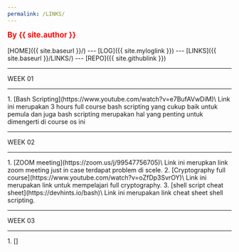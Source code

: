 ```yaml
---
permalink: /LINKS/
---
```

<span style="color:red; font-weight:bold; font-size:larger;">By {{ site.author }}</span>
<br><br>
[HOME]({{ site.baseurl }}/) ---
[LOG]({{ site.myloglink }}) ---
[LINKS]({{ site.baseurl }}/LINKS/) ---
[REPO]({{ site.githublink }})
<br>
<hr>
WEEK 01
<hr>
1. [Bash Scripting](https://www.youtube.com/watch?v=e7BufAVwDiM)\
Link ini merupakan 3 hours full course bash scripting yang cukup baik untuk pemula dan juga bash scripting merupakan hal yang penting untuk dimengerti di course os ini
<hr>
WEEK 02
<hr>
1. [ZOOM meeting](https://zoom.us/j/99547756705)\
Link ini merupkan link zoom meeting just in case terdapat problem di scele.
2. [Cryptography full course](https://www.youtube.com/watch?v=oZfDp3SvrOY)\
Link ini merupakan link untuk mempelajari full cryptography.
3. [shell script cheat sheet](https://devhints.io/bash)\
Link ini merupakan link cheat sheet shell scripting.
<hr>
WEEK 03
<hr>
1. []